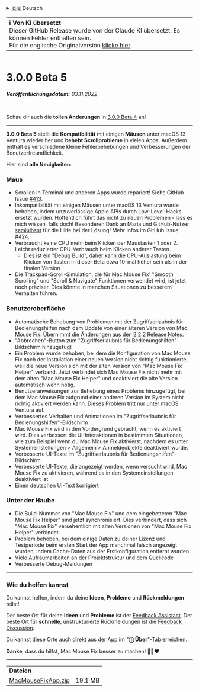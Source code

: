 <details>
<summary>🇩🇪 Deutsch</summary>

[🇬🇧 English (GitHub Release)](https://github.com/noah-nuebling/mac-mouse-fix/releases/tag/3.0.0-Beta-5)\
[🇦🇩 Català](https://redirect.macmousefix.com/?target=mmf-release&tag=3.0.0-Beta-5&locale=ca)\
**🇩🇪 Deutsch**\
[🇪🇸 Español](https://redirect.macmousefix.com/?target=mmf-release&tag=3.0.0-Beta-5&locale=es)\
[🇫🇷 Français](https://redirect.macmousefix.com/?target=mmf-release&tag=3.0.0-Beta-5&locale=fr)\
[🇮🇩 Indonesia](https://redirect.macmousefix.com/?target=mmf-release&tag=3.0.0-Beta-5&locale=id)\
[🇮🇹 Italiano](https://redirect.macmousefix.com/?target=mmf-release&tag=3.0.0-Beta-5&locale=it)\
[🇭🇺 Magyar](https://redirect.macmousefix.com/?target=mmf-release&tag=3.0.0-Beta-5&locale=hu)\
[🇳🇱 Nederlands](https://redirect.macmousefix.com/?target=mmf-release&tag=3.0.0-Beta-5&locale=nl)\
[🇵🇱 Polski](https://redirect.macmousefix.com/?target=mmf-release&tag=3.0.0-Beta-5&locale=pl)\
[🇧🇷 Português (Brasil)](https://redirect.macmousefix.com/?target=mmf-release&tag=3.0.0-Beta-5&locale=pt-BR)\
[🇵🇹 Português (Portugal)](https://redirect.macmousefix.com/?target=mmf-release&tag=3.0.0-Beta-5&locale=pt-PT)\
[🇷🇴 Română](https://redirect.macmousefix.com/?target=mmf-release&tag=3.0.0-Beta-5&locale=ro)\
[🇸🇪 Svenska](https://redirect.macmousefix.com/?target=mmf-release&tag=3.0.0-Beta-5&locale=sv)\
[🇻🇳 Tiếng Việt](https://redirect.macmousefix.com/?target=mmf-release&tag=3.0.0-Beta-5&locale=vi)\
[🇹🇷 Türkçe](https://redirect.macmousefix.com/?target=mmf-release&tag=3.0.0-Beta-5&locale=tr)\
[🇨🇿 Čeština](https://redirect.macmousefix.com/?target=mmf-release&tag=3.0.0-Beta-5&locale=cs)\
[🇬🇷 Ελληνικά](https://redirect.macmousefix.com/?target=mmf-release&tag=3.0.0-Beta-5&locale=el)\
[🇷🇺 Русский](https://redirect.macmousefix.com/?target=mmf-release&tag=3.0.0-Beta-5&locale=ru)\
[🇺🇦 Українська](https://redirect.macmousefix.com/?target=mmf-release&tag=3.0.0-Beta-5&locale=uk)\
[🇮🇱 עברית](https://redirect.macmousefix.com/?target=mmf-release&tag=3.0.0-Beta-5&locale=he)\
[🇸🇦 العربية](https://redirect.macmousefix.com/?target=mmf-release&tag=3.0.0-Beta-5&locale=ar)\
[🇮🇳 हिन्दी](https://redirect.macmousefix.com/?target=mmf-release&tag=3.0.0-Beta-5&locale=hi)\
[🇹🇭 ไทย](https://redirect.macmousefix.com/?target=mmf-release&tag=3.0.0-Beta-5&locale=th)\
[🇨🇳 中文 (简体)](https://redirect.macmousefix.com/?target=mmf-release&tag=3.0.0-Beta-5&locale=zh-Hans)\
[🇨🇳 中文 (繁體)](https://redirect.macmousefix.com/?target=mmf-release&tag=3.0.0-Beta-5&locale=zh-Hant)\
[🇭🇰 中文（香港)](https://redirect.macmousefix.com/?target=mmf-release&tag=3.0.0-Beta-5&locale=zh-HK)\
[🇯🇵 日本語](https://redirect.macmousefix.com/?target=mmf-release&tag=3.0.0-Beta-5&locale=ja)\
[🇰🇷 한국어](https://redirect.macmousefix.com/?target=mmf-release&tag=3.0.0-Beta-5&locale=ko)\
[Help translate Mac Mouse Fix to different languages!](https://github.com/noah-nuebling/mac-mouse-fix/discussions/731)
</details>
<table align=><td>
<b>ℹ️ Von KI übersetzt</b><br>
Dieser GitHub Release wurde von der Claude KI übersetzt. Es können Fehler enthalten sein.<br>
Für die englische Originalversion <a href="https://github.com/noah-nuebling/mac-mouse-fix/releases/tag/3.0.0-Beta-5">klicke hier</a>.
</td></table>

<table></table>

# 3.0.0 Beta 5
***Veröffentlichungsdatum:** 03.11.2022*

<br>

Schau dir auch die **tollen Änderungen** in [3.0.0 Beta 4](https://redirect.macmousefix.com/?target=mmf-release&tag=3.0.0-Beta-4&locale=de) an!

---

**3.0.0 Beta 5** stellt die **Kompatibilität** mit einigen **Mäusen** unter macOS 13 Ventura wieder her und **behebt Scrollprobleme** in vielen Apps.
Außerdem enthält es verschiedene kleine Fehlerbehebungen und Verbesserungen der Benutzerfreundlichkeit.

Hier sind **alle Neuigkeiten**:

### Maus

- Scrollen in Terminal und anderen Apps wurde repariert! Siehe GitHub Issue [#413](https://github.com/noah-nuebling/mac-mouse-fix/issues/413).
- Inkompatibilität mit einigen Mäusen unter macOS 13 Ventura wurde behoben, indem unzuverlässige Apple APIs durch Low-Level-Hacks ersetzt wurden. Hoffentlich führt das nicht zu neuen Problemen - lass es mich wissen, falls doch! Besonderen Dank an Maria und GitHub-Nutzer [samiulhsnt](https://github.com/samiulhsnt) für die Hilfe bei der Lösung! Mehr Infos im GitHub Issue [#424](https://github.com/noah-nuebling/mac-mouse-fix/issues/424).
- Verbraucht keine CPU mehr beim Klicken der Maustasten 1 oder 2. Leicht reduzierter CPU-Verbrauch beim Klicken anderer Tasten.
    - Dies ist ein "Debug Build", daher kann die CPU-Auslastung beim Klicken von Tasten in dieser Beta etwa 10-mal höher sein als in der finalen Version
- Die Trackpad-Scroll-Simulation, die für Mac Mouse Fix' "Smooth Scrolling" und "Scroll & Navigate" Funktionen verwendet wird, ist jetzt noch präziser. Dies könnte in manchen Situationen zu besserem Verhalten führen.

### Benutzeroberfläche

- Automatische Behebung von Problemen mit der Zugriffserlaubnis für Bedienungshilfen nach dem Update von einer älteren Version von Mac Mouse Fix. Übernimmt die Änderungen aus den [2.2.2 Release Notes](https://redirect.macmousefix.com/?target=mmf-release&tag=2.2.2&locale=de).
- "Abbrechen"-Button zum "Zugriffserlaubnis für Bedienungshilfen"-Bildschirm hinzugefügt
- Ein Problem wurde behoben, bei dem die Konfiguration von Mac Mouse Fix nach der Installation einer neuen Version nicht richtig funktionierte, weil die neue Version sich mit der alten Version von "Mac Mouse Fix Helper" verband. Jetzt verbindet sich Mac Mouse Fix nicht mehr mit dem alten "Mac Mouse Fix Helper" und deaktiviert die alte Version automatisch wenn nötig.
- Benutzeranweisungen zur Behebung eines Problems hinzugefügt, bei dem Mac Mouse Fix aufgrund einer anderen Version im System nicht richtig aktiviert werden kann. Dieses Problem tritt nur unter macOS Ventura auf.
- Verbessertes Verhalten und Animationen im "Zugriffserlaubnis für Bedienungshilfen"-Bildschirm
- Mac Mouse Fix wird in den Vordergrund gebracht, wenn es aktiviert wird. Dies verbessert die UI-Interaktionen in bestimmten Situationen, wie zum Beispiel wenn du Mac Mouse Fix aktivierst, nachdem es unter Systemeinstellungen > Allgemein > Anmeldeobjekte deaktiviert wurde.
- Verbesserte UI-Texte im "Zugriffserlaubnis für Bedienungshilfen"-Bildschirm
- Verbesserte UI-Texte, die angezeigt werden, wenn versucht wird, Mac Mouse Fix zu aktivieren, während es in den Systemeinstellungen deaktiviert ist
- Einen deutschen UI-Text korrigiert

### Unter der Haube

- Die Build-Nummer von "Mac Mouse Fix" und dem eingebetteten "Mac Mouse Fix Helper" sind jetzt synchronisiert. Dies verhindert, dass sich "Mac Mouse Fix" versehentlich mit alten Versionen von "Mac Mouse Fix Helper" verbindet.
- Problem behoben, bei dem einige Daten zu deiner Lizenz und Testperiode beim ersten Start der App manchmal falsch angezeigt wurden, indem Cache-Daten aus der Erstkonfiguration entfernt wurden
- Viele Aufräumarbeiten an der Projektstruktur und dem Quellcode
- Verbesserte Debug-Meldungen

---

### Wie du helfen kannst

Du kannst helfen, indem du deine **Ideen**, **Probleme** und **Rückmeldungen** teilst!

Der beste Ort für deine **Ideen** und **Probleme** ist der [Feedback Assistant](https://noah-nuebling.github.io/mac-mouse-fix-feedback-assistant/?type=bug-report).
Der beste Ort für **schnelle**, unstrukturierte Rückmeldungen ist die [Feedback Discussion](https://github.com/noah-nuebling/mac-mouse-fix/discussions/366).

Du kannst diese Orte auch direkt aus der App im "**ⓘ Über**"-Tab erreichen.

**Danke**, dass du hilfst, Mac Mouse Fix besser zu machen! 💙💛❤️

---

<table align="start">
<tr>
    <td colspan=2>
        <b>Dateien</b>
    </td>
</tr>
<tr>
    <td><a href="https://github.com/noah-nuebling/mac-mouse-fix/releases/download/3.0.0-Beta-5/MacMouseFixApp.zip">MacMouseFixApp.zip</a></td>
    <td>19.1 MB</td>
</tr>
</table>